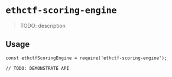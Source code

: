 # `ethctf-scoring-engine`

> TODO: description

## Usage

```
const ethctfScoringEngine = require('ethctf-scoring-engine');

// TODO: DEMONSTRATE API
```
